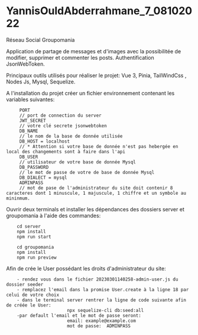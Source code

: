 # YannisOuldAbderrahmane_7_08102022

Réseau Social Groupomania 

Application de partage de messages et d'images avec la possibilitée de modifier, supprimer et commenter les posts.
Authentification JsonWebToken.


Principaux outils utilisés pour réaliser le projet:
Vue 3, Pinia, TailWindCss , Nodes Js, Mysql, Sequelize.

A l'installation du projet créer un fichier environnement contenant les variables suivantes:

         PORT
         // port de connection du server 
         JWT_SECRET 
         // votre clé secrete jsonwebtoken 
         DB_NAME
         // le nom de la base de donnée utilisée 
         DB_HOST = localhost  
         // * Attention si votre base de donnée n'est pas hebergée en local des changements sont à faire dans l'api  
         DB_USER 
         // utilisateur de votre base de donnée Mysql 
         DB_PASSWORD 
         // le mot de passe de votre de base de donnée Mysql
         DB_DIALECT = mysql
         ADMINPASS
         // mot de pase de l'administrateur du site doit contenir 8 caracteres dont 1 minuscule, 1 majuscule, 1 chiffre et un symbole au mininmum. 

Ouvrir deux terminals et installer les dépendances des dossiers server et groupomania à l'aide des commandes:
      
        cd server
        npm install
        npm run start
        
        cd groupomania
        npm install
        npm run preview

Afin de crée le User possédant les droits d'administrateur du site:

        - rendez vous dans le fichier 20230301140258-admin-user.js du dossier seeder 
        - remplacez l'email dans la promise User.create à la ligne 18 par celui de votre choix
        - dans le terminal server rentrer la ligne de code suivante afin de créée le User:
                           npx sequelize-cli db:seed:all
        -par default l'email et le mot de passe seront: 
                           email: example@example.com
                           mot de passe:  ADMINPASS
                           
      
 

